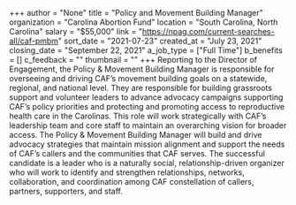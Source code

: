 +++
author = "None"
title = "Policy and Movement Building Manager"
organization = "Carolina Abortion Fund"
location = "South Carolina, North Carolina"
salary = "$55,000"
link = "https://npag.com/current-searches-all/caf-pmbm"
sort_date = "2021-07-23"
created_at = "July 23, 2021"
closing_date = "September 22, 2021"
a_job_type = ["Full Time"]
b_benefits = []
c_feedback = ""
thumbnail = ""
+++
Reporting to the Director of Engagement, the Policy & Movement Building Manager is responsible for overseeing and driving CAF’s movement building goals on a statewide, regional, and national level. They are responsible for building grassroots support and volunteer leaders to advance advocacy campaigns supporting CAF’s policy priorities and protecting and promoting access to reproductive health care in the Carolinas. This role will work strategically with CAF’s leadership team and core staff to maintain an overarching vision for broader access. The Policy & Movement Building Manager will build and drive advocacy strategies that maintain mission alignment and support the needs of CAF’s callers and the communities that CAF serves. The successful candidate is a leader who is a naturally social, relationship-driven organizer who will work to identify and strengthen relationships, networks, collaboration, and coordination among CAF constellation of callers, partners, supporters, and staff.